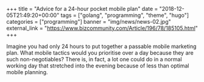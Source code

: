 +++
title = "Advice for a 24-hour pocket mobile plan"
date = "2018-12-05T21:49:20+00:00"
tags = ["golang", "programming", "theme", "hugo"]
categories = ["programming"]
banner = "img/news/news-02.jpg"
external_link = "https://www.bizcommunity.com/Article/196/78/185105.html"
+++

Imagine you had only 24 hours to put together a passable mobile marketing plan. What mobile tactics would you prioritise over a day because they are such non-negotiables?
There is, in fact, a lot one could do in a normal working day that stretched into the evening because of less than optimal mobile planning. 

